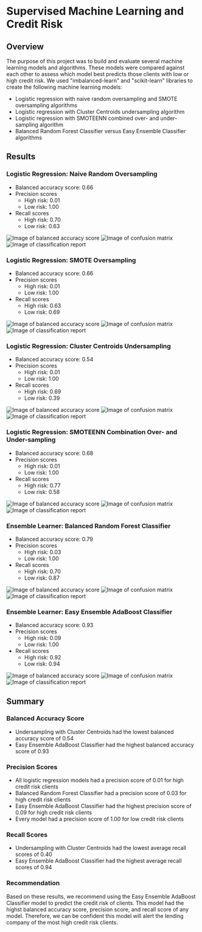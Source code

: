 # Supervised Machine Learning and Credit Risk

## Overview
The purpose of this project was to build and evaluate several machine learning models and algorithms. These models were compared against each other to assess which model best predicts those clients with low or high credit risk. We used "imbalanced-learn" and "scikit-learn" libraries to create the following machine learning models:
- Logistic regression with naive random oversampling and SMOTE oversampling algorithms
- Logistic regression with Cluster Centroids undersampling algorithm
- Logistic regression with SMOTEENN combined over- and under-sampling algorithm
- Balanced Random Forest Classifier versus Easy Ensemble Classifier algorithms

## Results
### Logistic Regression: Naive Random Oversampling
- Balanced accuracy score: 0.66
- Precision scores
  - High risk: 0.01
  - Low risk: 1.00
- Recall scores
  - High risk: 0.70
  - Low risk: 0.63

![Image of balanced accuracy score](https://github.com/jpb12002/Credit_Risk_Analysis/blob/main/Resources/Images/Naive%20ROS%20Balanced%20Accuracy%20Score.png)
![Image of confusion matrix](https://github.com/jpb12002/Credit_Risk_Analysis/blob/main/Resources/Images/Naive%20ROS%20Confusion%20Matrix.png)
![Image of classification report](https://github.com/jpb12002/Credit_Risk_Analysis/blob/main/Resources/Images/Naive%20ROS%20Classification%20Report.png)

### Logistic Regression: SMOTE Oversampling
- Balanced accuracy score: 0.66
- Precision scores
  - High risk: 0.01
  - Low risk: 1.00
- Recall scores
  - High risk: 0.63
  - Low risk: 0.69

![Image of balanced accuracy score](https://github.com/jpb12002/Credit_Risk_Analysis/blob/main/Resources/Images/SMOTE%20Balanced%20Accuracy%20Score.png)
![Image of confusion matrix](https://github.com/jpb12002/Credit_Risk_Analysis/blob/main/Resources/Images/SMOTE%20Confusion%20Matrix.png)
![Image of classification report](https://github.com/jpb12002/Credit_Risk_Analysis/blob/main/Resources/Images/SMOTE%20Classification%20Report.png)

### Logistic Regression: Cluster Centroids Undersampling
- Balanced accuracy score: 0.54
- Precision scores
  - High risk: 0.01
  - Low risk: 1.00
- Recall scores
  - High risk: 0.69
  - Low risk: 0.39

![Image of balanced accuracy score](https://github.com/jpb12002/Credit_Risk_Analysis/blob/main/Resources/Images/ClusterCentroids%20Balanced%20Accuracy%20Score.png)
![Image of confusion matrix](https://github.com/jpb12002/Credit_Risk_Analysis/blob/main/Resources/Images/ClusterCentroids%20Confusion%20Matrix.png)
![Image of classification report](https://github.com/jpb12002/Credit_Risk_Analysis/blob/main/Resources/Images/ClusterCentroids%20Classification%20Report.png)

### Logistic Regression: SMOTEENN Combination Over- and Under-sampling
- Balanced accuracy score: 0.68
- Precision scores
  - High risk: 0.01
  - Low risk: 1.00
- Recall scores
  - High risk: 0.77
  - Low risk: 0.58

![Image of balanced accuracy score](https://github.com/jpb12002/Credit_Risk_Analysis/blob/main/Resources/Images/SMOTEENN%20Balanced%20Accuracy%20Score.png)
![Image of confusion matrix](https://github.com/jpb12002/Credit_Risk_Analysis/blob/main/Resources/Images/SMOTEENN%20Confusion%20Matrix.png)
![Image of classification report](https://github.com/jpb12002/Credit_Risk_Analysis/blob/main/Resources/Images/SMOTEENN%20Classification%20Report.png)

### Ensemble Learner: Balanced Random Forest Classifier
- Balanced accuracy score: 0.79
- Precision scores
  - High risk: 0.03
  - Low risk: 1.00
- Recall scores
  - High risk: 0.70
  - Low risk: 0.87

![Image of balanced accuracy score](https://github.com/jpb12002/Credit_Risk_Analysis/blob/main/Resources/Images/RandomForestClassifier%20Balanced%20Accuracy%20Score.png)
![Image of confusion matrix](https://github.com/jpb12002/Credit_Risk_Analysis/blob/main/Resources/Images/RandomForestClassifier%20Confusion%20Matrix.png)
![Image of classification report](https://github.com/jpb12002/Credit_Risk_Analysis/blob/main/Resources/Images/RandomForestClassifier%20Classification%20Report.png)

### Ensemble Learner: Easy Ensemble AdaBoost Classifier
- Balanced accuracy score: 0.93
- Precision scores
  - High risk: 0.09
  - Low risk: 1.00
- Recall scores
  - High risk: 0.92
  - Low risk: 0.94

![Image of balanced accuracy score](https://github.com/jpb12002/Credit_Risk_Analysis/blob/main/Resources/Images/EasyEnsemble%20Balanced%20Accuracy%20Score.png)
![Image of confusion matrix](https://github.com/jpb12002/Credit_Risk_Analysis/blob/main/Resources/Images/EasyEnsemble%20Confusion%20Matrix.png)
![Image of classification report](https://github.com/jpb12002/Credit_Risk_Analysis/blob/main/Resources/Images/EasyEnsemble%20Classification%20Report.png)

## Summary
### Balanced Accuracy Score
- Undersampling with Cluster Centroids had the lowest balanced accuracy score of 0.54
- Easy Ensemble AdaBoost Classifier had the highest balanced accuracy score of 0.93

### Precision Scores
- All logistic regression models had a precision score of 0.01 for high credit risk clients
- Balanced Random Forest Classifier had a precision score of 0.03 for high credit risk clients
- Easy Ensemble AdaBoost Classifier had the highest precision score of 0.09 for high credit risk clients
- Every model had a precision score of 1.00 for low credit risk clients

### Recall Scores
- Undersampling with Cluster Centroids had the lowest average recall scores of 0.40
- Easy Ensemble AdaBoost Classifier had the highest average recall scores of 0.94

### Recommendation 
Based on these results, we recommend using the Easy Ensemble AdaBoost Classifier model to predict the credit risk of clients. This model had the highst balanced accuracy score, precision score, and recall score of any model. Therefore, we can be confident this model will alert the lending company of the most high credit risk clients.  
